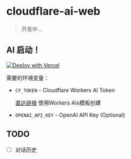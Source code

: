 # cloudflare-ai-web

> 开发中...

## AI 启动！

[![Deploy with Vercel](https://vercel.com/button)](https://vercel.com/new/clone?repository-url=https%3A%2F%2Fgithub.com%2FJazee6%2Fcf-ai-web)

需要的环境变量：

- `CF_TOKEN` - Cloudflare Workers AI Token

  [直达链接](https://dash.cloudflare.com/profile/api-tokens) 使用Workers AIs模板创建

- `OPENAI_API_KEY` - OpenAI API Key (Optional)

## TODO

- [ ] 对话历史